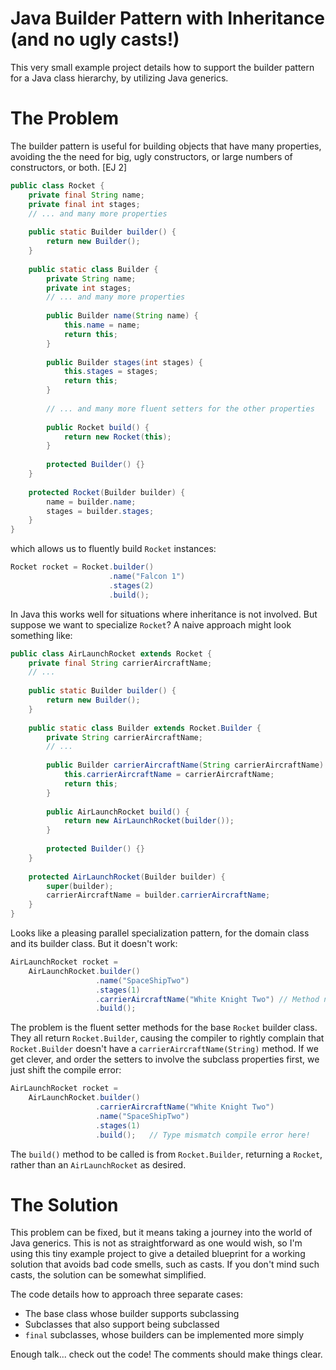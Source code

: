 Java Builder Pattern with Inheritance (and no ugly casts!)
=
This very small example project details how to support the builder pattern for a Java class hierarchy,
by utilizing Java generics.

The Problem
==
The builder pattern is useful for building objects that have many properties,
avoiding the the need for big, ugly constructors, or large numbers of
constructors, or both. [EJ 2]

```java
public class Rocket {
    private final String name;
    private final int stages;
    // ... and many more properties
    
    public static Builder builder() {
        return new Builder();
    }
    
    public static class Builder {
        private String name;
        private int stages;
        // ... and many more properties
        
        public Builder name(String name) {
            this.name = name;
            return this;
        }
        
        public Builder stages(int stages) {
            this.stages = stages;
            return this;
        }
        
        // ... and many more fluent setters for the other properties
        
        public Rocket build() {
            return new Rocket(this);
        }
        
        protected Builder() {}
    }
    
    protected Rocket(Builder builder) {
        name = builder.name;
        stages = builder.stages;
    }
}
```
which allows us to fluently build `Rocket` instances:
```java 
Rocket rocket = Rocket.builder()
                      .name("Falcon 1")
                      .stages(2)
                      .build();
``` 

In Java this works well for situations where inheritance is not involved.
But suppose we want to specialize `Rocket`? A naive approach might look
something like:
```java
public class AirLaunchRocket extends Rocket {
    private final String carrierAircraftName;
    // ...
    
    public static Builder builder() {
        return new Builder();
    }
    
    public static class Builder extends Rocket.Builder {
        private String carrierAircraftName;
        // ...
        
        public Builder carrierAircraftName(String carrierAircraftName) {
            this.carrierAircraftName = carrierAircraftName;
            return this;
        }
        
        public AirLaunchRocket build() {
            return new AirLaunchRocket(builder());
        }
        
        protected Builder() {}
    }
    
    protected AirLaunchRocket(Builder builder) {
        super(builder);
        carrierAircraftName = builder.carrierAircraftName;
    }
}
```
Looks like a pleasing parallel specialization pattern, for the domain
class and its builder class. But it doesn't work:
```java
AirLaunchRocket rocket = 
    AirLaunchRocket.builder()
                   .name("SpaceShipTwo")
                   .stages(1)
                   .carrierAircraftName("White Knight Two") // Method not found compile error here!
                   .build();
```
The problem is the fluent setter methods for the base `Rocket` builder class. They all return 
`Rocket.Builder`, causing the compiler to rightly complain that `Rocket.Builder` doesn't have a 
`carrierAircraftName(String)` method. If we get clever, and order the setters to involve the subclass
properties first, we just shift the compile error:
```java
AirLaunchRocket rocket = 
    AirLaunchRocket.builder()
                   .carrierAircraftName("White Knight Two")
                   .name("SpaceShipTwo")
                   .stages(1)
                   .build();   // Type mismatch compile error here!
```
The `build()` method to be called is from `Rocket.Builder`, returning a `Rocket`, rather than an 
`AirLaunchRocket` as desired.

The Solution
==
This problem can be fixed, but it means taking a journey into the world of Java generics. This is not
as straightforward as one would wish, so I'm using this tiny example project to give a detailed blueprint
for a working solution that avoids bad code smells, such as casts. If you don't mind such casts, the
solution can be somewhat simplified.

The code details how to approach three separate cases:
* The base class whose builder supports subclassing
* Subclasses that also support being subclassed
* `final` subclasses, whose builders can be implemented more simply

Enough talk... check out the code! The comments should make things clear.
